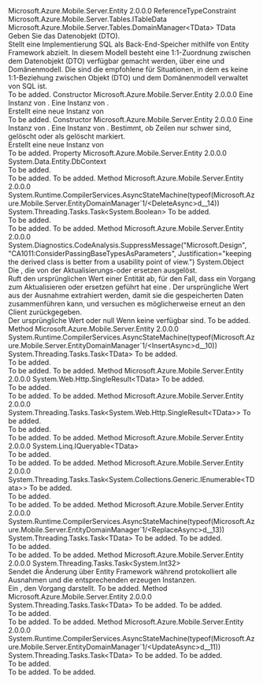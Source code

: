 <Type Name="EntityDomainManager&lt;TData&gt;" FullName="Microsoft.Azure.Mobile.Server.EntityDomainManager&lt;TData&gt;">
  <TypeSignature Language="C#" Value="public class EntityDomainManager&lt;TData&gt; : Microsoft.Azure.Mobile.Server.Tables.DomainManager&lt;TData&gt; where TData : class, ITableData" />
  <TypeSignature Language="ILAsm" Value=".class public auto ansi beforefieldinit EntityDomainManager`1&lt;class (class Microsoft.Azure.Mobile.Server.Tables.ITableData) TData&gt; extends Microsoft.Azure.Mobile.Server.Tables.DomainManager`1&lt;!TData&gt;" />
  <TypeSignature Language="DocId" Value="T:Microsoft.Azure.Mobile.Server.EntityDomainManager`1" />
  <TypeSignature Language="VB.NET" Value="Public Class EntityDomainManager(Of TData)&#xA;Inherits DomainManager(Of TData)" />
  <TypeSignature Language="F#" Value="type EntityDomainManager&lt;'Data (requires 'Data : null and 'Data :&gt; ITableData)&gt; = class&#xA;    inherit DomainManager&lt;'Data (requires 'Data : null and 'Data :&gt; ITableData)&gt;" />
  <AssemblyInfo>
    <AssemblyName>Microsoft.Azure.Mobile.Server.Entity</AssemblyName>
    <AssemblyVersion>2.0.0.0</AssemblyVersion>
  </AssemblyInfo>
  <TypeParameters>
    <TypeParameter Name="TData">
      <Constraints>
        <ParameterAttribute>ReferenceTypeConstraint</ParameterAttribute>
        <InterfaceName>Microsoft.Azure.Mobile.Server.Tables.ITableData</InterfaceName>
      </Constraints>
    </TypeParameter>
  </TypeParameters>
  <Base>
    <BaseTypeName>Microsoft.Azure.Mobile.Server.Tables.DomainManager&lt;TData&gt;</BaseTypeName>
    <BaseTypeArguments>
      <BaseTypeArgument TypeParamName="!0">TData</BaseTypeArgument>
    </BaseTypeArguments>
  </Base>
  <Interfaces />
  <Docs>
    <typeparam name="TData">Geben Sie das Datenobjekt (DTO).</typeparam>
    <summary>
            Stellt eine <see cref="T:Microsoft.Azure.Mobile.Server.Tables.DomainManager`1" /> Implementierung SQL als Back-End-Speicher mithilfe von Entity Framework abzielt. In diesem Modell besteht eine 1:1-Zuordnung zwischen dem Datenobjekt (DTO) verfügbar gemacht werden, über eine <see cref="T:Microsoft.Azure.Mobile.Server.TableController`1" /> und Domänenmodell. Die <see cref="T:Microsoft.Azure.Mobile.Server.MappedEntityDomainManager`2" /> sind die empfohlene <see cref="T:Microsoft.Azure.Mobile.Server.Tables.DomainManager`1" /> für Situationen, in dem es keine 1:1-Beziehung zwischen Objekt (DTO) und dem Domänenmodell verwaltet von SQL ist.
            </summary>
    <remarks>To be added.</remarks>
  </Docs>
  <Members>
    <Member MemberName=".ctor">
      <MemberSignature Language="C#" Value="public EntityDomainManager (System.Data.Entity.DbContext context, System.Net.Http.HttpRequestMessage request);" />
      <MemberSignature Language="ILAsm" Value=".method public hidebysig specialname rtspecialname instance void .ctor(class System.Data.Entity.DbContext context, class System.Net.Http.HttpRequestMessage request) cil managed" />
      <MemberSignature Language="DocId" Value="M:Microsoft.Azure.Mobile.Server.EntityDomainManager`1.#ctor(System.Data.Entity.DbContext,System.Net.Http.HttpRequestMessage)" />
      <MemberSignature Language="VB.NET" Value="Public Sub New (context As DbContext, request As HttpRequestMessage)" />
      <MemberSignature Language="F#" Value="new Microsoft.Azure.Mobile.Server.EntityDomainManager&lt;'Data (requires 'Data : null and 'Data :&gt; Microsoft.Azure.Mobile.Server.Tables.ITableData)&gt; : System.Data.Entity.DbContext * System.Net.Http.HttpRequestMessage -&gt; Microsoft.Azure.Mobile.Server.EntityDomainManager&lt;'Data (requires 'Data : null and 'Data :&gt; Microsoft.Azure.Mobile.Server.Tables.ITableData)&gt;" Usage="new Microsoft.Azure.Mobile.Server.EntityDomainManager&lt;'Data (requires 'Data : null and 'Data :&gt; Microsoft.Azure.Mobile.Server.Tables.ITableData)&gt; (context, request)" />
      <MemberType>Constructor</MemberType>
      <AssemblyInfo>
        <AssemblyName>Microsoft.Azure.Mobile.Server.Entity</AssemblyName>
        <AssemblyVersion>2.0.0.0</AssemblyVersion>
      </AssemblyInfo>
      <Parameters>
        <Parameter Name="context" Type="System.Data.Entity.DbContext" />
        <Parameter Name="request" Type="System.Net.Http.HttpRequestMessage" />
      </Parameters>
      <Docs>
        <param name="context">
            Eine Instanz von <see cref="T:System.Data.Entity.DbContext" />.</param>
        <param name="request">
            Eine Instanz von <see cref="T:System.Net.Http.HttpRequestMessage" />.</param>
        <summary>
            Erstellt eine neue Instanz von<see cref="T:Microsoft.Azure.Mobile.Server.EntityDomainManager`1" /></summary>
        <remarks>To be added.</remarks>
      </Docs>
    </Member>
    <Member MemberName=".ctor">
      <MemberSignature Language="C#" Value="public EntityDomainManager (System.Data.Entity.DbContext context, System.Net.Http.HttpRequestMessage request, bool enableSoftDelete);" />
      <MemberSignature Language="ILAsm" Value=".method public hidebysig specialname rtspecialname instance void .ctor(class System.Data.Entity.DbContext context, class System.Net.Http.HttpRequestMessage request, bool enableSoftDelete) cil managed" />
      <MemberSignature Language="DocId" Value="M:Microsoft.Azure.Mobile.Server.EntityDomainManager`1.#ctor(System.Data.Entity.DbContext,System.Net.Http.HttpRequestMessage,System.Boolean)" />
      <MemberSignature Language="VB.NET" Value="Public Sub New (context As DbContext, request As HttpRequestMessage, enableSoftDelete As Boolean)" />
      <MemberSignature Language="F#" Value="new Microsoft.Azure.Mobile.Server.EntityDomainManager&lt;'Data (requires 'Data : null and 'Data :&gt; Microsoft.Azure.Mobile.Server.Tables.ITableData)&gt; : System.Data.Entity.DbContext * System.Net.Http.HttpRequestMessage * bool -&gt; Microsoft.Azure.Mobile.Server.EntityDomainManager&lt;'Data (requires 'Data : null and 'Data :&gt; Microsoft.Azure.Mobile.Server.Tables.ITableData)&gt;" Usage="new Microsoft.Azure.Mobile.Server.EntityDomainManager&lt;'Data (requires 'Data : null and 'Data :&gt; Microsoft.Azure.Mobile.Server.Tables.ITableData)&gt; (context, request, enableSoftDelete)" />
      <MemberType>Constructor</MemberType>
      <AssemblyInfo>
        <AssemblyName>Microsoft.Azure.Mobile.Server.Entity</AssemblyName>
        <AssemblyVersion>2.0.0.0</AssemblyVersion>
      </AssemblyInfo>
      <Parameters>
        <Parameter Name="context" Type="System.Data.Entity.DbContext" />
        <Parameter Name="request" Type="System.Net.Http.HttpRequestMessage" />
        <Parameter Name="enableSoftDelete" Type="System.Boolean" />
      </Parameters>
      <Docs>
        <param name="context">
            Eine Instanz von <see cref="T:System.Data.Entity.DbContext" />.</param>
        <param name="request">
            Eine Instanz von <see cref="T:System.Net.Http.HttpRequestMessage" />.</param>
        <param name="enableSoftDelete">
            Bestimmt, ob Zeilen nur schwer sind, gelöscht oder als gelöscht markiert.
            </param>
        <summary>
            Erstellt eine neue Instanz von<see cref="T:Microsoft.Azure.Mobile.Server.EntityDomainManager`1" /></summary>
        <remarks>To be added.</remarks>
      </Docs>
    </Member>
    <Member MemberName="Context">
      <MemberSignature Language="C#" Value="public System.Data.Entity.DbContext Context { get; set; }" />
      <MemberSignature Language="ILAsm" Value=".property instance class System.Data.Entity.DbContext Context" />
      <MemberSignature Language="DocId" Value="P:Microsoft.Azure.Mobile.Server.EntityDomainManager`1.Context" />
      <MemberSignature Language="VB.NET" Value="Public Property Context As DbContext" />
      <MemberSignature Language="F#" Value="member this.Context : System.Data.Entity.DbContext with get, set" Usage="Microsoft.Azure.Mobile.Server.EntityDomainManager&lt;'Data (requires 'Data : null and 'Data :&gt; Microsoft.Azure.Mobile.Server.Tables.ITableData)&gt;.Context" />
      <MemberType>Property</MemberType>
      <AssemblyInfo>
        <AssemblyName>Microsoft.Azure.Mobile.Server.Entity</AssemblyName>
        <AssemblyVersion>2.0.0.0</AssemblyVersion>
      </AssemblyInfo>
      <ReturnValue>
        <ReturnType>System.Data.Entity.DbContext</ReturnType>
      </ReturnValue>
      <Docs>
        <summary>To be added.</summary>
        <value>To be added.</value>
        <remarks>To be added.</remarks>
      </Docs>
    </Member>
    <Member MemberName="DeleteAsync">
      <MemberSignature Language="C#" Value="public override System.Threading.Tasks.Task&lt;bool&gt; DeleteAsync (string id);" />
      <MemberSignature Language="ILAsm" Value=".method public hidebysig virtual instance class System.Threading.Tasks.Task`1&lt;bool&gt; DeleteAsync(string id) cil managed" />
      <MemberSignature Language="DocId" Value="M:Microsoft.Azure.Mobile.Server.EntityDomainManager`1.DeleteAsync(System.String)" />
      <MemberSignature Language="VB.NET" Value="Public Overrides Function DeleteAsync (id As String) As Task(Of Boolean)" />
      <MemberSignature Language="F#" Value="override this.DeleteAsync : string -&gt; System.Threading.Tasks.Task&lt;bool&gt;" Usage="entityDomainManager.DeleteAsync id" />
      <MemberType>Method</MemberType>
      <AssemblyInfo>
        <AssemblyName>Microsoft.Azure.Mobile.Server.Entity</AssemblyName>
        <AssemblyVersion>2.0.0.0</AssemblyVersion>
      </AssemblyInfo>
      <Attributes>
        <Attribute>
          <AttributeName>System.Runtime.CompilerServices.AsyncStateMachine(typeof(Microsoft.Azure.Mobile.Server.EntityDomainManager`1/&lt;DeleteAsync&gt;d__14))</AttributeName>
        </Attribute>
      </Attributes>
      <ReturnValue>
        <ReturnType>System.Threading.Tasks.Task&lt;System.Boolean&gt;</ReturnType>
      </ReturnValue>
      <Parameters>
        <Parameter Name="id" Type="System.String" />
      </Parameters>
      <Docs>
        <param name="id">To be added.</param>
        <summary>To be added.</summary>
        <returns>To be added.</returns>
        <remarks>To be added.</remarks>
      </Docs>
    </Member>
    <Member MemberName="GetOriginalValue">
      <MemberSignature Language="C#" Value="protected object GetOriginalValue (System.Data.Entity.Infrastructure.DbUpdateConcurrencyException conflict);" />
      <MemberSignature Language="ILAsm" Value=".method familyhidebysig instance object GetOriginalValue(class System.Data.Entity.Infrastructure.DbUpdateConcurrencyException conflict) cil managed" />
      <MemberSignature Language="DocId" Value="M:Microsoft.Azure.Mobile.Server.EntityDomainManager`1.GetOriginalValue(System.Data.Entity.Infrastructure.DbUpdateConcurrencyException)" />
      <MemberSignature Language="VB.NET" Value="Protected Function GetOriginalValue (conflict As DbUpdateConcurrencyException) As Object" />
      <MemberSignature Language="F#" Value="member this.GetOriginalValue : System.Data.Entity.Infrastructure.DbUpdateConcurrencyException -&gt; obj" Usage="entityDomainManager.GetOriginalValue conflict" />
      <MemberType>Method</MemberType>
      <AssemblyInfo>
        <AssemblyName>Microsoft.Azure.Mobile.Server.Entity</AssemblyName>
        <AssemblyVersion>2.0.0.0</AssemblyVersion>
      </AssemblyInfo>
      <Attributes>
        <Attribute>
          <AttributeName>System.Diagnostics.CodeAnalysis.SuppressMessage("Microsoft.Design", "CA1011:ConsiderPassingBaseTypesAsParameters", Justification="keeping the derived class is better from a usability point of view.")</AttributeName>
        </Attribute>
      </Attributes>
      <ReturnValue>
        <ReturnType>System.Object</ReturnType>
      </ReturnValue>
      <Parameters>
        <Parameter Name="conflict" Type="System.Data.Entity.Infrastructure.DbUpdateConcurrencyException" />
      </Parameters>
      <Docs>
        <param name="conflict">Die <see cref="T:System.Data.Entity.Infrastructure.DbUpdateConcurrencyException" /> , die von der Aktualisierungs-oder ersetzen ausgelöst.</param>
        <summary>
            Ruft den ursprünglichen Wert einer Entität ab, für den Fall, dass ein Vorgang zum Aktualisieren oder ersetzen geführt hat eine <see cref="T:System.Data.Entity.Infrastructure.DbUpdateConcurrencyException" />. Der ursprüngliche Wert aus der Ausnahme extrahiert werden, damit sie die gespeicherten Daten zusammenführen kann, und versuchen es möglicherweise erneut an den Client zurückgegeben.
            </summary>
        <returns>Der ursprüngliche Wert oder <c>null</c> Wenn keine verfügbar sind.</returns>
        <remarks>To be added.</remarks>
      </Docs>
    </Member>
    <Member MemberName="InsertAsync">
      <MemberSignature Language="C#" Value="public override System.Threading.Tasks.Task&lt;TData&gt; InsertAsync (TData data);" />
      <MemberSignature Language="ILAsm" Value=".method public hidebysig virtual instance class System.Threading.Tasks.Task`1&lt;!TData&gt; InsertAsync(!TData data) cil managed" />
      <MemberSignature Language="DocId" Value="M:Microsoft.Azure.Mobile.Server.EntityDomainManager`1.InsertAsync(`0)" />
      <MemberSignature Language="VB.NET" Value="Public Overrides Function InsertAsync (data As TData) As Task(Of TData)" />
      <MemberSignature Language="F#" Value="override this.InsertAsync : 'Data -&gt; System.Threading.Tasks.Task&lt;'Data (requires 'Data : null and 'Data :&gt; Microsoft.Azure.Mobile.Server.Tables.ITableData)&gt;" Usage="entityDomainManager.InsertAsync data" />
      <MemberType>Method</MemberType>
      <AssemblyInfo>
        <AssemblyName>Microsoft.Azure.Mobile.Server.Entity</AssemblyName>
        <AssemblyVersion>2.0.0.0</AssemblyVersion>
      </AssemblyInfo>
      <Attributes>
        <Attribute>
          <AttributeName>System.Runtime.CompilerServices.AsyncStateMachine(typeof(Microsoft.Azure.Mobile.Server.EntityDomainManager`1/&lt;InsertAsync&gt;d__10))</AttributeName>
        </Attribute>
      </Attributes>
      <ReturnValue>
        <ReturnType>System.Threading.Tasks.Task&lt;TData&gt;</ReturnType>
      </ReturnValue>
      <Parameters>
        <Parameter Name="data" Type="TData" />
      </Parameters>
      <Docs>
        <param name="data">To be added.</param>
        <summary>To be added.</summary>
        <returns>To be added.</returns>
        <remarks>To be added.</remarks>
      </Docs>
    </Member>
    <Member MemberName="Lookup">
      <MemberSignature Language="C#" Value="public override System.Web.Http.SingleResult&lt;TData&gt; Lookup (string id);" />
      <MemberSignature Language="ILAsm" Value=".method public hidebysig virtual instance class System.Web.Http.SingleResult`1&lt;!TData&gt; Lookup(string id) cil managed" />
      <MemberSignature Language="DocId" Value="M:Microsoft.Azure.Mobile.Server.EntityDomainManager`1.Lookup(System.String)" />
      <MemberSignature Language="VB.NET" Value="Public Overrides Function Lookup (id As String) As SingleResult(Of TData)" />
      <MemberSignature Language="F#" Value="override this.Lookup : string -&gt; System.Web.Http.SingleResult&lt;'Data (requires 'Data : null and 'Data :&gt; Microsoft.Azure.Mobile.Server.Tables.ITableData)&gt;" Usage="entityDomainManager.Lookup id" />
      <MemberType>Method</MemberType>
      <AssemblyInfo>
        <AssemblyName>Microsoft.Azure.Mobile.Server.Entity</AssemblyName>
        <AssemblyVersion>2.0.0.0</AssemblyVersion>
      </AssemblyInfo>
      <ReturnValue>
        <ReturnType>System.Web.Http.SingleResult&lt;TData&gt;</ReturnType>
      </ReturnValue>
      <Parameters>
        <Parameter Name="id" Type="System.String" />
      </Parameters>
      <Docs>
        <param name="id">To be added.</param>
        <summary>To be added.</summary>
        <returns>To be added.</returns>
        <remarks>To be added.</remarks>
      </Docs>
    </Member>
    <Member MemberName="LookupAsync">
      <MemberSignature Language="C#" Value="public override System.Threading.Tasks.Task&lt;System.Web.Http.SingleResult&lt;TData&gt;&gt; LookupAsync (string id);" />
      <MemberSignature Language="ILAsm" Value=".method public hidebysig virtual instance class System.Threading.Tasks.Task`1&lt;class System.Web.Http.SingleResult`1&lt;!TData&gt;&gt; LookupAsync(string id) cil managed" />
      <MemberSignature Language="DocId" Value="M:Microsoft.Azure.Mobile.Server.EntityDomainManager`1.LookupAsync(System.String)" />
      <MemberSignature Language="VB.NET" Value="Public Overrides Function LookupAsync (id As String) As Task(Of SingleResult(Of TData))" />
      <MemberSignature Language="F#" Value="override this.LookupAsync : string -&gt; System.Threading.Tasks.Task&lt;System.Web.Http.SingleResult&lt;'Data&gt;&gt;" Usage="entityDomainManager.LookupAsync id" />
      <MemberType>Method</MemberType>
      <AssemblyInfo>
        <AssemblyName>Microsoft.Azure.Mobile.Server.Entity</AssemblyName>
        <AssemblyVersion>2.0.0.0</AssemblyVersion>
      </AssemblyInfo>
      <ReturnValue>
        <ReturnType>System.Threading.Tasks.Task&lt;System.Web.Http.SingleResult&lt;TData&gt;&gt;</ReturnType>
      </ReturnValue>
      <Parameters>
        <Parameter Name="id" Type="System.String" />
      </Parameters>
      <Docs>
        <param name="id">To be added.</param>
        <summary>To be added.</summary>
        <returns>To be added.</returns>
        <remarks>To be added.</remarks>
      </Docs>
    </Member>
    <Member MemberName="Query">
      <MemberSignature Language="C#" Value="public override System.Linq.IQueryable&lt;TData&gt; Query ();" />
      <MemberSignature Language="ILAsm" Value=".method public hidebysig virtual instance class System.Linq.IQueryable`1&lt;!TData&gt; Query() cil managed" />
      <MemberSignature Language="DocId" Value="M:Microsoft.Azure.Mobile.Server.EntityDomainManager`1.Query" />
      <MemberSignature Language="VB.NET" Value="Public Overrides Function Query () As IQueryable(Of TData)" />
      <MemberSignature Language="F#" Value="override this.Query : unit -&gt; System.Linq.IQueryable&lt;'Data (requires 'Data : null and 'Data :&gt; Microsoft.Azure.Mobile.Server.Tables.ITableData)&gt;" Usage="entityDomainManager.Query " />
      <MemberType>Method</MemberType>
      <AssemblyInfo>
        <AssemblyName>Microsoft.Azure.Mobile.Server.Entity</AssemblyName>
        <AssemblyVersion>2.0.0.0</AssemblyVersion>
      </AssemblyInfo>
      <ReturnValue>
        <ReturnType>System.Linq.IQueryable&lt;TData&gt;</ReturnType>
      </ReturnValue>
      <Parameters />
      <Docs>
        <summary>To be added.</summary>
        <returns>To be added.</returns>
        <remarks>To be added.</remarks>
      </Docs>
    </Member>
    <Member MemberName="QueryAsync">
      <MemberSignature Language="C#" Value="public override System.Threading.Tasks.Task&lt;System.Collections.Generic.IEnumerable&lt;TData&gt;&gt; QueryAsync (System.Web.Http.OData.Query.ODataQueryOptions query);" />
      <MemberSignature Language="ILAsm" Value=".method public hidebysig virtual instance class System.Threading.Tasks.Task`1&lt;class System.Collections.Generic.IEnumerable`1&lt;!TData&gt;&gt; QueryAsync(class System.Web.Http.OData.Query.ODataQueryOptions query) cil managed" />
      <MemberSignature Language="DocId" Value="M:Microsoft.Azure.Mobile.Server.EntityDomainManager`1.QueryAsync(System.Web.Http.OData.Query.ODataQueryOptions)" />
      <MemberSignature Language="VB.NET" Value="Public Overrides Function QueryAsync (query As ODataQueryOptions) As Task(Of IEnumerable(Of TData))" />
      <MemberSignature Language="F#" Value="override this.QueryAsync : System.Web.Http.OData.Query.ODataQueryOptions -&gt; System.Threading.Tasks.Task&lt;seq&lt;'Data&gt;&gt;" Usage="entityDomainManager.QueryAsync query" />
      <MemberType>Method</MemberType>
      <AssemblyInfo>
        <AssemblyName>Microsoft.Azure.Mobile.Server.Entity</AssemblyName>
        <AssemblyVersion>2.0.0.0</AssemblyVersion>
      </AssemblyInfo>
      <ReturnValue>
        <ReturnType>System.Threading.Tasks.Task&lt;System.Collections.Generic.IEnumerable&lt;TData&gt;&gt;</ReturnType>
      </ReturnValue>
      <Parameters>
        <Parameter Name="query" Type="System.Web.Http.OData.Query.ODataQueryOptions" />
      </Parameters>
      <Docs>
        <param name="query">To be added.</param>
        <summary>To be added.</summary>
        <returns>To be added.</returns>
        <remarks>To be added.</remarks>
      </Docs>
    </Member>
    <Member MemberName="ReplaceAsync">
      <MemberSignature Language="C#" Value="public override System.Threading.Tasks.Task&lt;TData&gt; ReplaceAsync (string id, TData data);" />
      <MemberSignature Language="ILAsm" Value=".method public hidebysig virtual instance class System.Threading.Tasks.Task`1&lt;!TData&gt; ReplaceAsync(string id, !TData data) cil managed" />
      <MemberSignature Language="DocId" Value="M:Microsoft.Azure.Mobile.Server.EntityDomainManager`1.ReplaceAsync(System.String,`0)" />
      <MemberSignature Language="VB.NET" Value="Public Overrides Function ReplaceAsync (id As String, data As TData) As Task(Of TData)" />
      <MemberSignature Language="F#" Value="override this.ReplaceAsync : string * 'Data -&gt; System.Threading.Tasks.Task&lt;'Data (requires 'Data : null and 'Data :&gt; Microsoft.Azure.Mobile.Server.Tables.ITableData)&gt;" Usage="entityDomainManager.ReplaceAsync (id, data)" />
      <MemberType>Method</MemberType>
      <AssemblyInfo>
        <AssemblyName>Microsoft.Azure.Mobile.Server.Entity</AssemblyName>
        <AssemblyVersion>2.0.0.0</AssemblyVersion>
      </AssemblyInfo>
      <Attributes>
        <Attribute>
          <AttributeName>System.Runtime.CompilerServices.AsyncStateMachine(typeof(Microsoft.Azure.Mobile.Server.EntityDomainManager`1/&lt;ReplaceAsync&gt;d__13))</AttributeName>
        </Attribute>
      </Attributes>
      <ReturnValue>
        <ReturnType>System.Threading.Tasks.Task&lt;TData&gt;</ReturnType>
      </ReturnValue>
      <Parameters>
        <Parameter Name="id" Type="System.String" />
        <Parameter Name="data" Type="TData" />
      </Parameters>
      <Docs>
        <param name="id">To be added.</param>
        <param name="data">To be added.</param>
        <summary>To be added.</summary>
        <returns>To be added.</returns>
        <remarks>To be added.</remarks>
      </Docs>
    </Member>
    <Member MemberName="SubmitChangesAsync">
      <MemberSignature Language="C#" Value="protected virtual System.Threading.Tasks.Task&lt;int&gt; SubmitChangesAsync ();" />
      <MemberSignature Language="ILAsm" Value=".method familyhidebysig newslot virtual instance class System.Threading.Tasks.Task`1&lt;int32&gt; SubmitChangesAsync() cil managed" />
      <MemberSignature Language="DocId" Value="M:Microsoft.Azure.Mobile.Server.EntityDomainManager`1.SubmitChangesAsync" />
      <MemberSignature Language="VB.NET" Value="Protected Overridable Function SubmitChangesAsync () As Task(Of Integer)" />
      <MemberSignature Language="F#" Value="abstract member SubmitChangesAsync : unit -&gt; System.Threading.Tasks.Task&lt;int&gt;&#xA;override this.SubmitChangesAsync : unit -&gt; System.Threading.Tasks.Task&lt;int&gt;" Usage="entityDomainManager.SubmitChangesAsync " />
      <MemberType>Method</MemberType>
      <AssemblyInfo>
        <AssemblyName>Microsoft.Azure.Mobile.Server.Entity</AssemblyName>
        <AssemblyVersion>2.0.0.0</AssemblyVersion>
      </AssemblyInfo>
      <ReturnValue>
        <ReturnType>System.Threading.Tasks.Task&lt;System.Int32&gt;</ReturnType>
      </ReturnValue>
      <Parameters />
      <Docs>
        <summary>
            Sendet die Änderung über Entity Framework während protokolliert alle Ausnahmen und die entsprechenden erzeugen <see cref="T:System.Net.Http.HttpResponseMessage" /> Instanzen.
            </summary>
        <returns>Ein <see cref="T:System.Threading.Tasks.Task" /> , den Vorgang darstellt.</returns>
        <remarks>To be added.</remarks>
      </Docs>
    </Member>
    <Member MemberName="UndeleteAsync">
      <MemberSignature Language="C#" Value="public override System.Threading.Tasks.Task&lt;TData&gt; UndeleteAsync (string id, System.Web.Http.OData.Delta&lt;TData&gt; patch);" />
      <MemberSignature Language="ILAsm" Value=".method public hidebysig virtual instance class System.Threading.Tasks.Task`1&lt;!TData&gt; UndeleteAsync(string id, class System.Web.Http.OData.Delta`1&lt;!TData&gt; patch) cil managed" />
      <MemberSignature Language="DocId" Value="M:Microsoft.Azure.Mobile.Server.EntityDomainManager`1.UndeleteAsync(System.String,System.Web.Http.OData.Delta{`0})" />
      <MemberSignature Language="VB.NET" Value="Public Overrides Function UndeleteAsync (id As String, patch As Delta(Of TData)) As Task(Of TData)" />
      <MemberSignature Language="F#" Value="override this.UndeleteAsync : string * System.Web.Http.OData.Delta&lt;'Data (requires 'Data : null and 'Data :&gt; Microsoft.Azure.Mobile.Server.Tables.ITableData)&gt; -&gt; System.Threading.Tasks.Task&lt;'Data (requires 'Data : null and 'Data :&gt; Microsoft.Azure.Mobile.Server.Tables.ITableData)&gt;" Usage="entityDomainManager.UndeleteAsync (id, patch)" />
      <MemberType>Method</MemberType>
      <AssemblyInfo>
        <AssemblyName>Microsoft.Azure.Mobile.Server.Entity</AssemblyName>
        <AssemblyVersion>2.0.0.0</AssemblyVersion>
      </AssemblyInfo>
      <ReturnValue>
        <ReturnType>System.Threading.Tasks.Task&lt;TData&gt;</ReturnType>
      </ReturnValue>
      <Parameters>
        <Parameter Name="id" Type="System.String" />
        <Parameter Name="patch" Type="System.Web.Http.OData.Delta&lt;TData&gt;" />
      </Parameters>
      <Docs>
        <param name="id">To be added.</param>
        <param name="patch">To be added.</param>
        <summary>To be added.</summary>
        <returns>To be added.</returns>
        <remarks>To be added.</remarks>
      </Docs>
    </Member>
    <Member MemberName="UpdateAsync">
      <MemberSignature Language="C#" Value="public override System.Threading.Tasks.Task&lt;TData&gt; UpdateAsync (string id, System.Web.Http.OData.Delta&lt;TData&gt; patch);" />
      <MemberSignature Language="ILAsm" Value=".method public hidebysig virtual instance class System.Threading.Tasks.Task`1&lt;!TData&gt; UpdateAsync(string id, class System.Web.Http.OData.Delta`1&lt;!TData&gt; patch) cil managed" />
      <MemberSignature Language="DocId" Value="M:Microsoft.Azure.Mobile.Server.EntityDomainManager`1.UpdateAsync(System.String,System.Web.Http.OData.Delta{`0})" />
      <MemberSignature Language="VB.NET" Value="Public Overrides Function UpdateAsync (id As String, patch As Delta(Of TData)) As Task(Of TData)" />
      <MemberSignature Language="F#" Value="override this.UpdateAsync : string * System.Web.Http.OData.Delta&lt;'Data (requires 'Data : null and 'Data :&gt; Microsoft.Azure.Mobile.Server.Tables.ITableData)&gt; -&gt; System.Threading.Tasks.Task&lt;'Data (requires 'Data : null and 'Data :&gt; Microsoft.Azure.Mobile.Server.Tables.ITableData)&gt;" Usage="entityDomainManager.UpdateAsync (id, patch)" />
      <MemberType>Method</MemberType>
      <AssemblyInfo>
        <AssemblyName>Microsoft.Azure.Mobile.Server.Entity</AssemblyName>
        <AssemblyVersion>2.0.0.0</AssemblyVersion>
      </AssemblyInfo>
      <Attributes>
        <Attribute>
          <AttributeName>System.Runtime.CompilerServices.AsyncStateMachine(typeof(Microsoft.Azure.Mobile.Server.EntityDomainManager`1/&lt;UpdateAsync&gt;d__11))</AttributeName>
        </Attribute>
      </Attributes>
      <ReturnValue>
        <ReturnType>System.Threading.Tasks.Task&lt;TData&gt;</ReturnType>
      </ReturnValue>
      <Parameters>
        <Parameter Name="id" Type="System.String" />
        <Parameter Name="patch" Type="System.Web.Http.OData.Delta&lt;TData&gt;" />
      </Parameters>
      <Docs>
        <param name="id">To be added.</param>
        <param name="patch">To be added.</param>
        <summary>To be added.</summary>
        <returns>To be added.</returns>
        <remarks>To be added.</remarks>
      </Docs>
    </Member>
  </Members>
</Type>